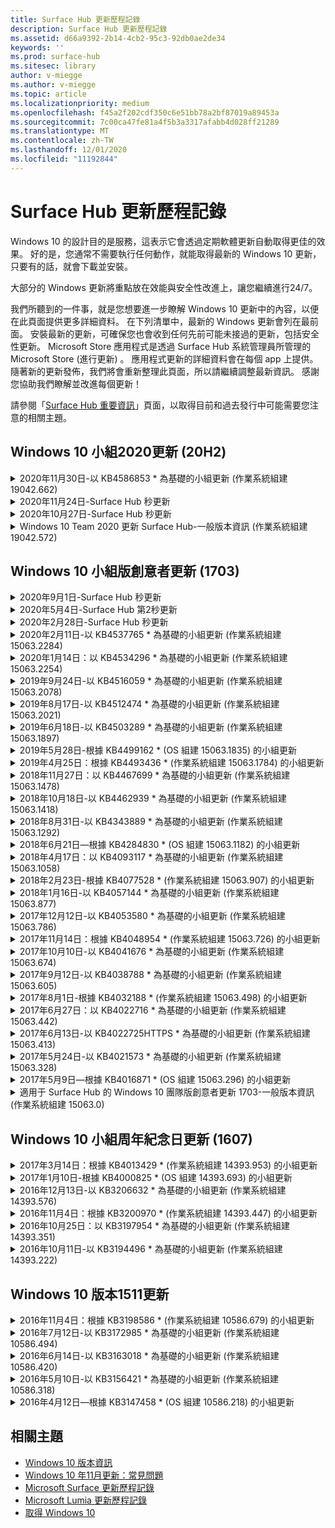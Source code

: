 ```yaml
---
title: Surface Hub 更新歷程記錄
description: Surface Hub 更新歷程記錄
ms.assetid: d66a9392-2b14-4cb2-95c3-92db0ae2de34
keywords: ''
ms.prod: surface-hub
ms.sitesec: library
author: v-miegge
ms.author: v-miegge
ms.topic: article
ms.localizationpriority: medium
ms.openlocfilehash: f45a2f202cdf350c6e51bb78a2bf87019a89453a
ms.sourcegitcommit: 7c00ca47fe81a4f5b3a3317afabb4d028ff21289
ms.translationtype: MT
ms.contentlocale: zh-TW
ms.lasthandoff: 12/01/2020
ms.locfileid: "11192844"
---
```

# Surface Hub 更新歷程記錄

Windows 10 的設計目的是服務，這表示它會透過定期軟體更新自動取得更佳的效果。 好的是，您通常不需要執行任何動作，就能取得最新的 Windows 10 更新，只要有的話，就會下載並安裝。

大部分的 Windows 更新將重點放在效能與安全性改進上，讓您繼續進行24/7。

我們所聽到的一件事，就是您想要進一步瞭解 Windows 10 更新中的內容，以便在此頁面提供更多詳細資料。 在下列清單中，最新的 Windows 更新會列在最前面。 安裝最新的更新，可確保您也會收到任何先前可能未接過的更新，包括安全性更新。 Microsoft Store 應用程式是透過 Surface Hub 系統管理員所管理的 Microsoft Store (進行更新) 。 應用程式更新的詳細資料會在每個 app 上提供。
隨著新的更新發佈，我們將會重新整理此頁面，所以請繼續調整最新資訊。 感謝您協助我們瞭解並改進每個更新！

請參閱「[Surface Hub 重要資訊](https://support.microsoft.com/products/surface-devices/surface-hub)」頁面，以取得目前和過去發行中可能需要您注意的相關主題。

## Windows 10 小組2020更新 (20H2) 

<details>
<summary>2020年11月30日-以 KB4586853 * 為基礎的小組更新 (作業系統組建 19042.662) </summary>

此 Surface Hub 更新包括品質改善與安全性修正。 Surface Hub 的主要更新，在 [Windows 10 更新歷程記錄](https://support.microsoft.com/help/4581839/windows-10-update-history)中尚未說明，包括：

* 更新至 [隱私權設定] 頁面以提供其他選項。
* 修正以確保結束會話清除完全移除所有與 Edge Chromium 相關的資料。
* 解決 [歡迎/開始] 畫面上未顯示已開始的會議問題。
* 解決非 en-us 區域設定的雲端復原問題。
* 商務用 Skype
  * 改善方向音訊效能。
  * 當您在商務用 Skype 通話期間使用手寫筆時，會減少「手寫筆」音效。
* 在註冊至 Windows 測試人員計畫時，改善可靠性。
* 改善 Windows 團隊命令介面的可靠性。

請參閱 [Surface Hub 管理員指南](https://docs.microsoft.com/surface-hub/) ，以啟用/停用裝置功能及服務。 *[KB4586853](https://support.microsoft.com/help/4586853)
</details>

<details>
<summary>2020年11月24日-Surface Hub 秒更新</summary>

此更新針對 Surface Hub 的2秒，並提供以下所述的驅動程式和固件更新：

* 表面 SMC 固件更新-3.91.139。0
  * 改善連線備用的可靠性。
* Surface Touch 固件更新-3.91.139。0
  * 改善連線的待機觸控回應。
* Surface USB 音訊固件更新-3.91.139。0
* Surface 手寫筆固件更新-3.91.139。0
</details>

<details>
<summary>2020年10月27日-Surface Hub 秒更新</summary>

此更新針對 Surface Hub 的2秒，並提供以下所述的驅動程式和固件更新：

* Surface System 聚合器固件更新-4.14.139。0
* Surface UEFI 更新-694.3386.768。0
</details>

<details>
<summary>Windows 10 Team 2020 更新 Surface Hub-一般版本資訊 (作業系統組建 19042.572) </summary>

此 Surface Hub 更新包括品質改善與安全性修正。 在「[windows 10 小組2020更新](https://docs.microsoft.com/surface-hub/surface-hub-2020-update-whats-new)」的「新增功能」頁面上，說明 Surface Hub 的重要更新，但尚未在[windows 10 更新歷程記錄](https://support.microsoft.com/help/4581839/windows-10-update-history)中列出。

如需詳細資訊，請參閱「[安裝 Windows 10 Team 2020 更新](https://docs.microsoft.com/surface-hub/surface-hub-2020-update)」頁面，以取得依地區、發佈方法和裝置類型更新可用性的詳細資訊。
</details>

## Windows 10 小組版創意者更新 (1703) 

<details>
<summary>2020年9月1日-Surface Hub 秒更新</summary>

此更新針對 Surface Hub 的2秒，並提供以下所述的驅動程式和固件更新：

* 表面 SMC 固件更新-1.177.139。0
  * 改善欄位修復案例。
* Surface SSD 固件更新-5.14.139。0
  * 改善系統穩定性。
* Surface Serial Hub 驅動程式-9.40.139。0
  * 改善系統穩定性。
</details>

<details>
<summary>2020年5月4日-Surface Hub 第2秒更新</summary>

此更新針對 Surface Hub 的2秒，並提供以下所述的驅動程式和固件更新：

* Surface USB 音訊驅動程式-15.3.6。0
  * 改善方向音訊效能。
* 英特爾 (R) 顯示音訊驅動程式-10.27.0。5
  * 改善螢幕共用案例。
* 英特爾 (R) 圖形驅動程式-26.20.100.7263
  * 改善系統穩定性。
* 週邊系統驅動程式-1.7.139。0
  * 改善系統穩定性。
* 表面 SMC 固件更新-1.176.139。0
  * 改善系統穩定性。
</details>

<details>
<summary>2020年2月28日-Surface Hub 秒更新</summary>

此更新針對 Surface Hub 的2秒，並提供以下所述的驅動程式和固件更新：

* 表面整合驅動程式-13.46.139。0 
  * 改善顯示器的亮度情況。
* 英特爾 (R) 管理引擎介面驅動程式-1914.12.0.1256
  * 改善系統穩定性。
* 表面 SMC 固件更新-1.161.139。0
  * 改善手寫筆的電池效能。
* Surface UEFI 更新-694.2938.768。0
  * 改善系統穩定性。
</details>

<details>
<summary>2020年2月11日-以 KB4537765 * 為基礎的小組更新 (作業系統組建 15063.2284) </summary>

此 Surface Hub 更新包括品質改善與安全性修正。 Surface Hub 的主要更新，在 [Windows 10 更新歷程記錄](https://support.microsoft.com/help/4018124/windows-10-update-history)中尚未說明，包括：

* 解決在商務用 Skype 通話期間，其他參與者無法正常聽到中心2的問題。
* 改善 Surface Hub 上一些阿拉伯文、希伯來文及其他 RTL 語言使用案例的可靠性。

請參閱 [Surface Hub 管理員指南](https://docs.microsoft.com/surface-hub/) ，以啟用/停用裝置功能及服務。
*[KB4537765](https://support.microsoft.com/help/4537765)
</details>

<details>
<summary>2020年1月14日：以 KB4534296 * 為基礎的小組更新 (作業系統組建 15063.2254) </summary>

此 Surface Hub 更新包括品質改善與安全性修正。 Surface Hub 的主要更新，在 [Windows 10 更新歷程記錄](https://support.microsoft.com/help/4018124/windows-10-update-history)中尚未說明，包括：

* 解決 Microsoft Surface Hub 秒的記錄收集問題。

請參閱 [Surface Hub 管理員指南](https://docs.microsoft.com/surface-hub/) ，以啟用/停用裝置功能及服務。
*[KB4534296](https://support.microsoft.com/help/4534296)
</details>

<details>
<summary>2019年9月24日-以 KB4516059 * 為基礎的小組更新 (作業系統組建 15063.2078) </summary>

此 Surface Hub 更新包括品質改善與安全性修正。 Surface Hub 的主要更新，在 [Windows 10 更新歷程記錄](https://support.microsoft.com/help/4018124/windows-10-update-history)中尚未說明，包括：

 * 更新為 Surface Hub 2 的 [恢復設定] 頁面，以精確反映復原選項。
 * 更新至 Surface Hub 2 的 [歡迎] 畫面，以改善裝置 recognizability。
 * 解決 Windows 小組 shell 背景無法正確顯示的問題。
 * 解決 [開始] 功能表版面配置在使用 MDM 原則設定時的問題。
 * 已修正流覽某些內部網站時發生的 Microsoft Edge 問題。
 * 已修正在全螢幕模式中進行簡報時所發生之商務用 Skype 中的問題。

請參閱 [Surface Hub 管理員指南](https://docs.microsoft.com/surface-hub/) ，以啟用/停用裝置功能及服務。
*[KB4503289](https://support.microsoft.com/help/4503289)
</details>

<details>
<summary>2019年8月17日-以 KB4512474 * 為基礎的小組更新 (作業系統組建 15063.2021) </summary>

此 Surface Hub 更新包括品質改善與安全性修正。 Surface Hub 的主要更新，在 [Windows 10 更新歷程記錄](https://support.microsoft.com/help/4018124/windows-10-update-history)中尚未說明，包括：

 * 確保中樞2的影片輸出預設為「重複」模式。
 * 改善 Surface Hub 上一些阿拉伯文言使用案例的可靠性。

請參閱 [Surface Hub 管理員指南](https://docs.microsoft.com/surface-hub/) ，以啟用/停用裝置功能及服務。
*[KB4503289](https://support.microsoft.com/help/4503289)
 </details>

<details>
<summary>2019年6月18日-以 KB4503289 * 為基礎的小組更新 (作業系統組建 15063.1897) </summary>

此 Surface Hub 更新包括品質改善與安全性修正。 Surface Hub 的主要更新，在 [Windows 10 更新歷程記錄](https://support.microsoft.com/help/4018124/windows-10-update-history)中尚未說明，包括：

* 解決使用者無法使用 Azure Active Directory 帳戶登入 Microsoft Surface Hub 裝置的問題。 發生這個問題的原因是前一個會話未成功結束。
* 在裝置帳戶設定案例中新增 TLS 1.2 連線到身分識別提供者與 Exchange 的支援。
* 修正中心2上硬體診斷應用程式的可靠性。 
* 修正中心2的首次執行設定體驗，以改善一致性。 

請參閱 [Surface Hub 管理員指南](https://docs.microsoft.com/surface-hub/) ，以啟用/停用裝置功能及服務。
*[KB4503289](https://support.microsoft.com/help/4503289)
</details>

<details>
<summary>2019年5月28日-根據 KB4499162 * (OS 組建 15063.1835) 的小組更新</summary>

此 Surface Hub 更新包括品質改善與安全性修正。 Surface Hub 的主要更新，在 [Windows 10 更新歷程記錄](https://support.microsoft.com/help/4018124/windows-10-update-history)中尚未說明，包括：

* 確保 Surface Hub 使用者在「使用裝置帳號憑證」功能啟用之後，系統不會提示您輸入 proxy 認證。
* 解決由於音訊/視頻不是使用正確的 proxy 而導致 Skype 連線失敗的問題。
* 在商務用 Skype 中新增 TLS 1.2 的支援。
* 解決 skype 用戶端已停用 TLS 1.0 或 TLS 1.1 時，Skype 用戶端中的 SIP 連線失敗問題。

請參閱 [Surface Hub 管理員指南](https://docs.microsoft.com/surface-hub/) ，以啟用/停用裝置功能及服務。
*[KB4499162](https://support.microsoft.com/help/4499162)
</details>

<details>
<summary>2019年4月25日：根據 KB4493436 * (作業系統組建 15063.1784) 的小組更新</summary>

此 Surface Hub 更新包括品質改善與安全性修正。 Surface Hub 的主要更新，在 [Windows 10 更新歷程記錄](https://support.microsoft.com/help/4018124/windows-10-update-history)中尚未說明，包括：

* 解決與 Surface Hub 連接的一些 USB 裝置的影片和音訊同步處理問題。

請參閱 [Surface Hub 管理員指南](https://docs.microsoft.com/surface-hub/) ，以啟用/停用裝置功能及服務。
*[KB4493436](https://support.microsoft.com/help/4493436)
</details>

<details>
<summary>2018年11月27日：以 KB4467699 * 為基礎的小組更新 (作業系統組建 15063.1478) </summary>

此 Surface Hub 更新包括品質改善與安全性修正。 Surface Hub 的主要更新，在 [Windows 10 更新歷程記錄](https://support.microsoft.com/help/4018124/windows-10-update-history)中尚未說明，包括：

* 解決無法將某些使用者 Signing-In 至「我的會議與檔案」」的問題。

請參閱 [Surface Hub 管理員指南](https://docs.microsoft.com/surface-hub/) ，以啟用/停用裝置功能及服務。
*[KBKB4467699](https://support.microsoft.com/help/KB4467699)
</details>

<details>
<summary>2018年10月18日-以 KB4462939 * 為基礎的小組更新 (作業系統組建 15063.1418) </summary>

此 Surface Hub 更新包括品質改善與安全性修正。 Surface Hub 的主要更新，在 [Windows 10 更新歷程記錄](https://support.microsoft.com/help/4018124/windows-10-update-history)中尚未說明，包括：

* 商務用 Skype 修正： 
  * 解決從睡眠狀態繼續執行時的商務用 Skype 連線問題
  * 解決在裝置連線至網際網路時的商務用 Skype 網路連線問題
  * 解決從目錄搜尋使用者時，商務用 Skype 的當機問題
* 解決在企業 proxy 環境中，中心錯誤地報告「沒有網際網路連線」的問題。
* 已完成一項功能，可讓客戶以新的白板體驗進行操作。

請參閱 [Surface Hub 管理員指南](https://docs.microsoft.com/surface-hub/) ，以啟用/停用裝置功能及服務。
*[KB4462939](https://support.microsoft.com/help/4462939)
</details>

<details>
<summary>2018年8月31日-以 KB4343889 * 為基礎的小組更新 (作業系統組建 15063.1292) </summary>

此 Surface Hub 更新包括品質改善與安全性修正。 Surface Hub 的主要更新，在 [Windows 10 更新歷程記錄](https://support.microsoft.com/help/4018124/windows-10-update-history)中尚未說明，包括：

* 新增 Microsoft 團隊的支援
* 解決 Intune 註冊的任務管理問題
* 可讓系統管理員針對中樞停用立即訊息和電子郵件服務
* 針對 Surface Hub 商務用 Skype App 的其他錯誤修正及可靠性改善

請參閱 [Surface Hub 管理員指南](https://docs.microsoft.com/surface-hub/) ，以啟用/停用裝置功能及服務。
*[KB4343889](https://support.microsoft.com/help/4343889)
</details>

<details>
<summary>2018年6月21日—根據 KB4284830 * (OS 組建 15063.1182) 的小組更新</summary>

此 Surface Hub 更新包括品質改善與安全性修正。 Surface Hub 的主要更新，在 [Windows 10 更新歷程記錄](https://support.microsoft.com/help/4018124/windows-10-update-history)中尚未說明，包括：

* 在 EMEA 的 GDPR 需求支援的遙測變更

請參閱 [Surface Hub 管理員指南](https://docs.microsoft.com/surface-hub/) ，以啟用/停用裝置功能及服務。
*[KB4284830](https://support.microsoft.com/help/KB4284830)
</details>

<details>
<summary>2018年4月17日：以 KB4093117 * 為基礎的小組更新 (作業系統組建 15063.1058) </summary>

此 Surface Hub 更新包括品質改善與安全性修正。 Surface Hub 的主要更新，在 [Windows 10 更新歷程記錄](https://support.microsoft.com/help/4018124/windows-10-update-history)中尚未說明，包括：

* 解決有線投影問題
* 針對特定的 MDM (行動裝置管理) 原則啟用大量更新
* 解決國際通話的電話撥號程式問題
* 解決2個 Surface Hub 加入相同會議時的圖像解析度問題
* 解決) 憑證處理錯誤的 OMS (運營管理套件
* 解決會話結束時的安全性問題
* 解決 Miracast 問題，當 Surface Hub 指定給通道149到165時
  * 在歐洲、日本或以色列中，管道149到165將繼續無法使用，因為地區政府規定

請參閱 [Surface Hub 管理員指南](https://docs.microsoft.com/surface-hub/) ，以啟用/停用裝置功能及服務。
*[KB4093117](https://support.microsoft.com/help/4093117)
</details>

<details>
<summary>2018年2月23日-根據 KB4077528 * (作業系統組建 15063.907) 的小組更新</summary>

此 Surface Hub 更新包括品質改善與安全性修正。 Surface Hub 的主要更新，在 [Windows 10 更新歷程記錄](https://support.microsoft.com/help/4018124/windows-10-update-history)中尚未說明，包括：

* 已解決 MDM 設定未正確套用的問題
* 改善清除程式

請參閱 [Surface Hub 管理員指南](https://docs.microsoft.com/surface-hub/) ，以啟用/停用裝置功能及服務。
*[KB4077528](https://support.microsoft.com/help/4077528)
</details>

<details>
<summary>2018年1月16日-以 KB4057144 * 為基礎的小組更新 (作業系統組建 15063.877) </summary>

此 Surface Hub 更新包括品質改善與安全性修正。 Surface Hub 的主要更新，在 [Windows 10 更新歷程記錄](https://support.microsoft.com/help/4018124/windows-10-update-history)中尚未說明，包括：

* 新增可透過 MDM 管理 [開始] 功能表磚版面配置的功能
* MDM 錯誤修正密碼輪換設定

請參閱 [Surface Hub 管理員指南](https://docs.microsoft.com/surface-hub/) ，以啟用/停用裝置功能及服務。
*[KB4057144](https://support.microsoft.com/help/4057144)
</details>

<details>
<summary>2017年12月12日-以 KB4053580 * 為基礎的小組更新 (作業系統組建 15063.786) </summary>

此 Surface Hub 更新包括品質改善與安全性修正。 Surface Hub 的主要更新，在 [Windows 10 更新歷程記錄](https://support.microsoft.com/help/4018124/windows-10-update-history)中尚未說明，包括：

* 解決在商務用 Skype 通話期間，相機影片會閃 (撕裂或閃爍) 
* 解決通知中心 SSD ID 問題

請參閱 [Surface Hub 管理員指南](https://docs.microsoft.com/surface-hub/) ，以啟用/停用裝置功能及服務。
*[KB4053580](https://support.microsoft.com/help/4053580)
</details>

<details>
<summary>2017年11月14日：根據 KB4048954 * (作業系統組建 15063.726) 的小組更新</summary>

此 Surface Hub 更新包括品質改善與安全性修正。 Surface Hub 的主要更新，在 [Windows 10 更新歷程記錄](https://support.microsoft.com/help/4018124/windows-10-update-history)中尚未說明，包括：

* 允許客戶使用 MDM 原則啟用 802.1 x 有線網路驗證的功能更新。
* 一項功能更新，可讓使用者在開啟檔案時動態選取他們選擇的應用程式。
* 修正以確保結束會話清除完全移除使用者帳戶與裝置之間的所有連線。
* 改善清除時間及 Miracast 連線時間的效能修正。
* 在 ad hock 會議中引入輕鬆的驗證利用率。
* 修正可確保服務元件使用在整個裝置上設定的相同 proxy。
* 減少及更加徹底地保護裝置所傳送的遙測，減少頻寬使用量。
* 啟用功能，讓使用者在會議結束之後提供意見反應給 Microsoft。

請參閱 [Surface Hub 管理員指南](https://docs.microsoft.com/surface-hub/) ，以啟用/停用裝置功能及服務。
*[KB4048954](https://support.microsoft.com/help/4048954)
</details>

<details>
<summary>2017年10月10日-以 KB4041676 * 為基礎的小組更新 (作業系統組建 15063.674) </summary>

此 Surface Hub 更新包括品質改善與安全性修正。 Surface Hub 的主要更新，在 [Windows 10 更新歷程記錄](https://support.microsoft.com/help/4018124/windows-10-update-history)中尚未說明，包括：

* 商務用 Skype
  * 解決在從睡眠繼續執行時，需要重新開機裝置的問題。
  * 修正外部連絡人無法透過 Skype Online 中樞帳戶解析的問題。
* PowerPoint
  * 修正某些 PowerPoint 簡報無法在中樞上進行投影的問題。
* 一般
  * 修正以解決無法由系統管理員停用 USB 埠的問題。

*[KB4041676](https://support.microsoft.com/help/4041676)
</details>

<details>
<summary>2017年9月12日-以 KB4038788 * 為基礎的小組更新 (作業系統組建 15063.605)  </summary>

此 Surface Hub 更新包括品質改善與安全性修正。 Surface Hub 的主要更新，在 [Windows 10 更新歷程記錄](https://support.microsoft.com/help/4018124/windows-10-update-history)中尚未說明，包括：

* 安全性
  * 解決從睡眠狀態喚醒裝置時的 Bitlocker 問題。
* 一般
  * 減少裝置健康狀態遙測的頻率/數量，改善系統效能。
  * 無法修正裝置收集系統記錄的問題。

*[KB4038788](https://support.microsoft.com/help/4038788)
</details>

<details>
<summary>2017年8月1日-根據 KB4032188 * (作業系統組建 15063.498) 的小組更新</summary>

* 商務用 Skype 
  * 解決商務用 Skype Sign-In 問題，需要重試或重新開機系統。
  * 解決不正確顯示商務用 Skype 會議的時間。
  * 改善 Surface Hub 商務用 Skype 可靠性的修正程式。

*[KB4032188](https://support.microsoft.com/help/4032188)
</details>

<details>
<summary>2017年6月27日：以 KB4022716 * 為基礎的小組更新 (作業系統組建 15063.442) </summary>

此 Surface Hub 更新包括品質改善與安全性修正。 Surface Hub 的主要更新，在 [Windows 10 更新歷程記錄](https://support.microsoft.com/help/4018124/windows-10-update-history)中尚未說明，包括：

* 位址 NVIDIA 驅動程式當機，可能會讓睡眠84「Surface Hub 關閉，需要手動重新開機。
* 已解決某些 app 無法在84「Surface Hub」上啟動的問題。

*[KB4022716](https://support.microsoft.com/help/4022716)
</details>

<details>
<summary>2017年6月13日-以 KB4022725HTTPS * 為基礎的小組更新 (作業系統組建 15063.413) </summary>

此 Surface Hub 更新包括品質改善與安全性修正。 Surface Hub 的主要更新，在 [Windows 10 更新歷程記錄](https://support.microsoft.com/help/4018124/windows-10-update-history)中尚未說明，包括：

* 一般
  * 已解決畫筆筆跡放下筆問題
  * 已解決的問題導致延長「清理」會議的時間

*[KB4022725HTTPS](https://support.microsoft.com/help/4022725)
</details>

<details>
<summary>2017年5月24日-以 KB4021573 * 為基礎的小組更新 (作業系統組建 15063.328) </summary>

此 Surface Hub 更新包括品質改善與安全性修正。 Surface Hub 的主要更新，在 [Windows 10 更新歷程記錄](https://support.microsoft.com/help/4018124/windows-10-update-history)中尚未說明，包括：

* 一般
  * 已解決更新問題期間的 proxy 設定保持期問題

*[KB4021573](https://support.microsoft.com/help/4021573)
</details>

<details>
<summary>2017年5月9日—根據 KB4016871 * (OS 組建 15063.296) 的小組更新</summary>

此 Surface Hub 更新包括品質改善與安全性修正。 Surface Hub 的主要更新，在 [Windows 10 更新歷程記錄](https://support.microsoft.com/help/4018124/windows-10-update-history)中尚未說明，包括：

* 一般
  * 解決的睡眠/喚醒週期問題
  * 解決數個重設與恢復問題
  * [解決更新歷程記錄] 索引標籤問題
  * 已解決的 Miracast 服務啟動問題
* 應用程式
  * 已修正應用程式套件更新錯誤

*[KB4016871](https://support.microsoft.com/help/4016871)
</details>

<details>
<summary>適用于 Surface Hub 的 Windows 10 團隊版創意者更新 1703-一般版本資訊 (作業系統組建 15063.0) </summary>

此 Surface Hub 更新包括品質改善與安全性修正。 Surface Hub 的主要更新，在 [Windows 10 更新歷程記錄](https://support.microsoft.com/help/4018124/windows-10-update-history)中尚未說明，包括：

* 發展大型螢幕體驗 
  * 已改良歡迎和開始的會議輪播
  * 從 [開始] 功能表加入會議並直接結束會話
  * 應用程式可以在會話期間使用更多螢幕畫面
  * 簡化的 Skype 控制項
  * 改善提供意見反應的機制
* 存取我的個人內容 *
  * [歡迎] 或 [開始] 中的個人單一登入
  * 從 [開始] 功能表加入會議並直接結束會話
  * 透過商務用 OneDrive 直接從「開始」存取個人檔案
  * 預先填入的出席者登入
  * 精簡驗證流程與「驗證者」 app * *
* 部署 & 易管理性 
  * 透過大量資源調配簡化的 OOBE 體驗
  * 雲端裝置恢復服務
  * 企業用戶端憑證支援
  * 改良的 proxy 認證支援
  * 已新增並/improved Skype 服務品質 (QoS) 配置支援
  * 已新增在 [設定] 中設定預設裝置音量的功能
  * 改良 Surface Hub[設定](https://docs.microsoft.com/surface-hub/remote-surface-hub-management)的 MDM 支援
* 改良的安全性 
  * 已新增只能將 USB 磁片磁碟機限制為僅限 BitLocker 的功能
  * 已新增透過 MDM 停用 USB 埠的功能
  * 已新增在超時時停用「繼續會話」功能的功能
  * 有線 802.1 x 支援的新增
* 音訊與投影
  * 杜比音訊「人體喇叭」增強功能
  * 在商務用 Skype 通話期間，在使用手寫筆時減少「手寫筆」聲音
  * 已新增 Miracast 基礎結構連線的支援
* 可靠性和效能修正程式
  * 解決數個重設與恢復問題
  * 在利用用戶端憑證時已解決的 Surface Hub Exchange 驗證問題
  * 改良 Wi-Fi 的網路連線與認證穩定性
  * 修正在視頻播放期間進行的 Miracast 音訊砰及同步處理問題
  * 包含停用自動連線行為的 [已加入] 設定

* 單一登入功能需要使用 Office365 和商務用 OneDrive * * 請參閱管理員指南以瞭解服務需求

</details>

## Windows 10 小組周年紀念日更新 (1607) 

<details>
<summary>2017年3月14日：根據 KB4013429 * (作業系統組建 14393.953) 的小組更新</summary>

此 Surface Hub 更新包括品質改善與安全性修正。 Surface Hub 的主要更新，在 [Windows 10 更新歷程記錄](https://support.microsoft.com/help/4018124/windows-10-update-history)中尚未說明，包括：

* 一般
  * 檔案資源管理器的安全性修正程式可防止流覽受限制的檔案位置
* 商務用 Skype
  * 修正在遠端桌面電腦螢幕共用期間的位址延遲

*[KB4013429](https://support.microsoft.com/help/4013429)
</details>

<details>
<summary>2017年1月10日-根據 KB4000825 * (OS 組建 14393.693) 的小組更新</summary>

此 Surface Hub 更新包括品質改善與安全性修正。 Surface Hub 的主要更新，在 [Windows 10 更新歷程記錄](https://support.microsoft.com/help/4018124/windows-10-update-history)中尚未說明，包括：

* 已啟用106/109 鍵盤配置的選取，以搭配使用物理日文鍵盤

*[KB4000825](https://support.microsoft.com/help/4000825)
</details>

<details>
<summary>2016年12月13日-以 KB3206632 * 為基礎的小組更新 (作業系統組建 14393.576) </summary>

此 Surface Hub 更新包括品質改善與安全性修正。 Surface Hub 的主要更新，在 [Windows 10 更新歷程記錄](https://support.microsoft.com/help/4018124/windows-10-update-history)中尚未說明，包括：

* 解決有線連線音訊失真問題

*[KB3206632](https://support.microsoft.com/help/3206632)
</details>

<details>
<summary>2016年11月4日：根據 KB3200970 * (作業系統組建 14393.447) 的小組更新</summary>

此更新至 Windows 10 小組周年紀念日更新 (版本 1607) 的 Surface Hub 包括品質改良及安全性修正程式。 Surface Hub 的主要更新，在 [Windows 10 更新歷程記錄](https://support.microsoft.com/help/4018124/windows-10-update-history)中尚未說明，包括：

* 商務用 Skype 錯誤修正以改善可靠性

*[KB3200970](https://support.microsoft.com/help/3200970)
</details>

<details>
<summary>2016年10月25日：以 KB3197954 * 為基礎的小組更新 (作業系統組建 14393.351) </summary>

此 Surface Hub 更新包括品質改善與安全性修正。 Surface Hub 的主要更新，在 [Windows 10 更新歷程記錄](https://support.microsoft.com/help/4018124/windows-10-update-history)中尚未說明，包括：

* 啟用作業系統和 Bios 中的 [新睡眠] 功能，以減少 Surface Hub 的耗電量並改善其長期可靠性
* 一般
  * 解決螢幕小鍵盤有時候不會出現的情況
  * 解決在開啟 [排程會議] 時，偶爾會發生的白板應用程式班次
  * 解決在裝置重設之後，無法管理員變更本機系統管理員密碼的問題
  * BIOS 變更在裝置重設期間解決狀態欄追蹤問題
  * [UEFI 更新] 可解決斷電問題

*[KB3197954](https://support.microsoft.com/help/3197954)
</details>

<details>
<summary>2016年10月11日-以 KB3194496 * 為基礎的小組更新 (作業系統組建 14393.222) </summary>

此更新將 Windows 10 小組周年紀念更新帶入 Surface Hub，並包含品質改良與安全性修正程式。  (您的裝置在安裝後將會執行 Windows 10 版本1607。 ) 重要更新至 Surface Hub，但在 [Windows 10 更新歷程記錄](https://support.microsoft.com/help/4018124/windows-10-update-history)中並未說明，包括：

* 商務用 Skype
  * 加入會議時的效能改善，包括使用聯盟帳戶加入會議時的問題
  * 以影片為基礎的螢幕共用 (VBSS) 支援現在可在 Surface Hub 的商務用 Skype 上使用
  * 在閒置時間超過5分鐘之後解決中斷問題
  * 已解決 Skype Hub 與中樞畫面共用失敗問題
  * 改善 Skype 影片，包括：
    * 在會議中有多個視頻簡報者的影片遺失
    * 通話期間的影片裁剪
    * 其他參與者無法顯示的傳出通話影片
  * UPN 登入錯誤的解決問題
  * 在使用會話初始通訊協定時，使用撥號鍵台解決問題 (SIP) 通話
* 白板
  * 使用者現在可以透過 [共用功能] 來儲存及撤回使用 OneDrive online 服務 (的白板會議) 
  * 改善從 dock 移除手寫筆時的啟動白板
* 應用程式
  * 預先安裝的 OneDrive app，可存取您的個人和工作檔案
  * 預先安裝的相片 app，以查看相片和影片
  * 預先安裝的 PowerBI app，以查看儀表板
  * Office 應用程式（Word、Excel、PowerPoint）都已啟用筆跡功能
  * Surface Hub 上的邊緣現在支援以 Flash 為基礎的網站
* 一般
  * 在使用外部音訊裝置連接的 Surface Hub 上啟用音訊裝置選取 () 
  * 已啟用 DisplayPort 輸出連接器上的 HDCP 支援
  * [系統 UI] 變更為 [易用性優化] (請參閱 [使用者和系統管理指南](https://www.microsoft.com/surface/support/surface-hub) ，以取得其他詳細資料) 
  * 錯誤修正與效能優化，可加速 Azure Active Directory 登入流程
  * 大幅改善重設及還原 Surface Hub 所需的時間
  * 已在 [設定] 中新增 Windows Defender UI
  * 改善 UX 觸控以開始
  * 透過 Miracast 在支援的裝置上啟用超過1080p 無線投影的支援
  * 已解決啟動後出現「沒有網際網路連線」和「約會可能已過期」錯誤通知狀態
  * 改善螢幕小鍵盤的可靠性
  * 使用 Windows Imaging & 配置設計工具 (ICD) 和改良的操作管理套件 (OMS 的 Surface Hub 監視解決方案來建立 Surface Hub 配包的其他支援) 

*[KB3194496](https://support.microsoft.com/help/3194496)
</details>

## Windows 10 版本1511更新

<details>
<summary>2016年11月4日：根據 KB3198586 * (作業系統組建 10586.679) 的小組更新</summary>

Windows 10 小組 (版本 1511) 的更新，包括 [windows 10 更新歷程記錄](https://support.microsoft.com/help/4018124/windows-10-update-history)中所述的品質改良及安全性修正程式。 此更新中沒有 Surface Hub 特定專案。

*[KB3198586](https://support.microsoft.com/help/3198586)
</details>

<details>
<summary>2016年7月12日-以 KB3172985 * 為基礎的小組更新 (作業系統組建 10586.494) </summary>

此更新包括品質改善及安全性修正程式。 此更新不會引進任何新的作業系統功能。 針對 Surface Hub 的主要變更 (那些尚未包含在 [Windows 10 更新歷程記錄](https://support.microsoft.com/help/4018124/windows-10-update-history)) 中的變更，包括：

* 已修正導致 Windows 系統當機的問題
* 已修正導致重複邊緣當機的問題
* 已修正導致預關閉服務當機的問題
* 已修正會話後無法正確移除某些應用程式資料的問題
* 更新了 Broadcom NFC 驅動程式來改善 NFC 效能
* 更新的 Marvell Wi-Fi 驅動程式以改善 Miracast 效能
* 更新了 Nvidia 驅動程式來修正84「Surface Hub」裝置顯示暗淡或模糊內容的顯示錯誤
* 已修正許多商務用 Skype 問題，包括： 
  * 在會議期間導致商務用 Skype 中斷連線的問題
  * 當會議召集人在聯盟設定上時，使用者無法加入會議的問題
  * 啟用商務用 Skype 應用程式共用
  * 導致 Skype 應用程式當機的問題
* 在 [設定] 中新增提示，以通知使用者當裝置重設在完成之前中斷時，作業系統可能會損毀

*[KB3172985](https://support.microsoft.com/help/3172985)
</details>

<details>
<summary>2016年6月14日-以 KB3163018 * 為基礎的小組更新 (作業系統組建 10586.420) </summary>

此 Surface Hub 更新包括品質改善與安全性修正。 此更新不會引進任何新的作業系統功能。 Surface Hub 的主要更新，在 [Windows 10 更新歷程記錄](https://support.microsoft.com/help/4018124/windows-10-update-history)中尚未說明，包括：

* 受限制的發行。 請參閱2016年7月12日- [KB3172985](https://support.microsoft.com/en-us/help/3172985) (OS 組建 10586.494) ，以瞭解 Surface Hub 特定套件詳細資料

*[KB3163018](https://support.microsoft.com/help/3163018)
</details>

<details>
<summary>2016年5月10日-以 KB3156421 * 為基礎的小組更新 (作業系統組建 10586.318) </summary>

此 Surface Hub 更新包括品質改善與安全性修正。 此更新不會引進任何新的作業系統功能。 Surface Hub 的主要更新，在 [Windows 10 更新歷程記錄](https://support.microsoft.com/help/4018124/windows-10-update-history)中尚未說明，包括：

* 已修正某些 Microsoft Store 應用程式無法安裝 (OneDrive) 的問題
* 已修正導致觸控輸入在應用程式中停止回應的問題

*[KB3156421](https://support.microsoft.com/help/3156421)
</details>

<details>
<summary>2016年4月12日—根據 KB3147458 * (OS 組建 10586.218) 的小組更新</summary>

此 Surface Hub 更新包括品質改善與安全性修正。 此更新不會引進任何新的作業系統功能。 Surface Hub 的主要更新，在 [Windows 10 更新歷程記錄](https://support.microsoft.com/help/4018124/windows-10-update-history)中尚未說明，包括：

* 修正了無法在會話之間正確重設音量層級的問題

*[KB3147458](https://support.microsoft.com/help/3147458)
</details>

## 相關主題

* [Windows 10 版本資訊](https://go.microsoft.com/fwlink/p/?LinkId=724328)
* [Windows 10 年11月更新：常見問題](https://windows.microsoft.com/windows-10/windows-update-faq)
* [Microsoft Surface 更新歷程記錄](https://go.microsoft.com/fwlink/p/?LinkId=724327)
* [Microsoft Lumia 更新歷程記錄](https://go.microsoft.com/fwlink/p/?LinkId=785968)
* [取得 Windows 10](https://go.microsoft.com/fwlink/p/?LinkId=616447)
